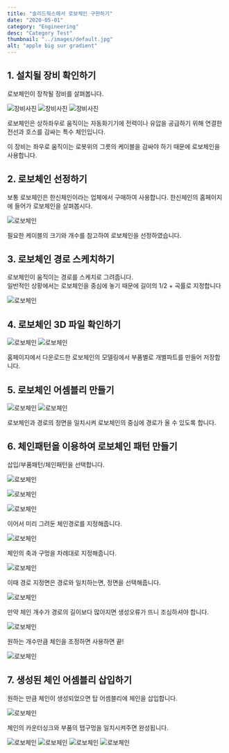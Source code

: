 ```yaml
---
title: "솔리드웍스에서 로보체인 구현하기"
date: "2020-05-01"
category: "Engineering"
desc: "Category Test"
thumbnail: "../images/default.jpg"
alt: "apple big sur gradient"
---
```


## 1. 설치될 장비 확인하기

로보체인이 장착될 장비를 살펴봅니다.

![장비사진](/assets/2020-05-01-robochain1/1.PNG)
![장비사진](/assets/2020-05-01-robochain1/2.PNG)
![장비사진](/assets/2020-05-01-robochain1/3.PNG)

로보체인은 상하좌우로 움직이는 자동화기기에 전력이나 유압을 공급하기 위해 연결한 전선과 호스를 감싸는 특수 체인입니다.

이 장비는 좌우로 움직이는 로봇위의 그릇의 케이블을 감싸야 하기 때문에 로보체인을 사용합니다.

## 2. 로보체인 선정하기

보통 로보체인은 한신체인이라는 업체에서 구매하여 사용합니다. 한신체인의 홈페이지에 들어가 로보체인을 살펴봅시다.

![로보체인](/assets/2020-05-01-robochain1/4.PNG)

필요한 케이블의 크기와 개수를 참고하여 로보체인을 선정하였습니다.

## 3. 로보체인 경로 스케치하기

로보체인이 움직이는 경로를 스케치로 그려줍니다.  
일반적인 상황에서는 로보체인을 중심에 놓기 때문에 길이의 1/2 + 곡률로 지정합니다

![로보체인](/assets/2020-05-01-robochain1/5.PNG)

## 4. 로보체인 3D 파일 확인하기

![로보체인](/assets/2020-05-01-robochain1/6.PNG)
![로보체인](/assets/2020-05-01-robochain1/7.PNG)

홈페이지에서 다운로드한 로보체인의 모델링에서 부품별로 개별파트를 만들어 저장합니다.

## 5. 로보체인 어셈블리 만들기

![로보체인](/assets/2020-05-01-robochain1/8.PNG)
![로보체인](/assets/2020-05-01-robochain1/9.PNG)

로보체인과 경로의 정면을 일치시켜 로보체인의 중심에 경로가 올 수 있도록 합니다.

## 6. 체인패턴을 이용하여 로보체인 패턴 만들기

삽입/부품패턴/체인패턴을 선택합니다.

![로보체인](/assets/2020-05-01-robochain1/10.PNG)

![로보체인](/assets/2020-05-01-robochain1/11.PNG)

![로보체인](/assets/2020-05-01-robochain1/12.PNG)

이어서 미리 그려둔 체인경로를 지정해줍니다.

![로보체인](/assets/2020-05-01-robochain1/13.PNG)

체인의 축과 구멍을 차례대로 지정해줍니다.

![로보체인](/assets/2020-05-01-robochain1/14.PNG)

이때 경로 지정면은 경로와 일치하는면, 정면을 선택해줍니다.

![로보체인](/assets/2020-05-01-robochain1/15.PNG)

만약 체인 개수가 경로의 길이보다 많아지면 생성오류가 뜨니 조심하셔야 합니다.

![로보체인](/assets/2020-05-01-robochain1/16.PNG)

원하는 개수만큼 체인을 조정하면 사용하면 끝!

![로보체인](/assets/2020-05-01-robochain1/17.PNG)

## 7. 생성된 체인 어셈블리 삽입하기

원하는 만큼 체인이 생성되었으면 탑 어셈블리에 체인을 삽입합니다.

![로보체인](/assets/2020-05-01-robochain1/18.PNG)

체인의 카운터싱크와 부품의 탭구멍을 일치시켜주면 완성됩니다.

![로보체인](/assets/2020-05-01-robochain1/19.PNG)
![로보체인](/assets/2020-05-01-robochain1/20.PNG)
![로보체인](/assets/2020-05-01-robochain1/21.PNG)
![로보체인](/assets/2020-05-01-robochain1/22.PNG)

